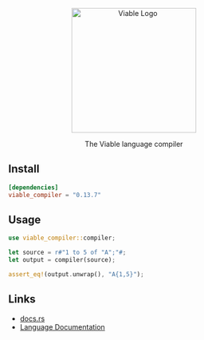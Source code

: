 <p align="center">
    <img alt="Viable Logo" height="250px" src="https://user-images.githubusercontent.com/14347895/157926614-8434c590-e810-494c-ac9d-3657e9aa4583.png">
</p>

<p align="center">
The Viable language compiler
</p>

## Install

```toml
[dependencies]
viable_compiler = "0.13.7"
```

## Usage

```rust
use viable_compiler::compiler;

let source = r#"1 to 5 of "A";"#;
let output = compiler(source);

assert_eq!(output.unwrap(), "A{1,5}");
```

## Links

- [docs.rs](https://docs.rs/viable_compiler/)
- [Language Documentation](https://yoav-lavi.github.io/viable/book/)